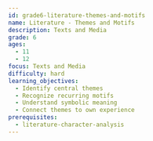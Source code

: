 ```yaml
---
id: grade6-literature-themes-and-motifs
name: Literature - Themes and Motifs
description: Texts and Media
grade: 6
ages:
  - 11
  - 12
focus: Texts and Media
difficulty: hard
learning_objectives:
  - Identify central themes
  - Recognize recurring motifs
  - Understand symbolic meaning
  - Connect themes to own experience
prerequisites:
  - literature-character-analysis
---
```


